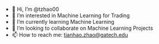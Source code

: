 - 👋 Hi, I’m @tzhao00
- 👀 I’m interested in Machine Learning for Trading
- 🌱 I’m currently learning Machine Learning
- 💞️ I’m looking to collaborate on Machine Learning Projects
- 📫 How to reach me: tianhao.zhao@gatech.edu

<!---
tzhao00/tzhao00 is a ✨ special ✨ repository because its `README.md` (this file) appears on your GitHub profile.
You can click the Preview link to take a look at your changes.
--->
